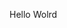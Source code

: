 Hello Wolrd


















































































































































































































































































































































































































































































































































































































































































































































































































































































































































































































































































































































































































































































































































































































































































































































































































































































































































































































































































































































































































































































































































































































































































































































































































































































































































































































































































































































































































































































































































































































































































































































































